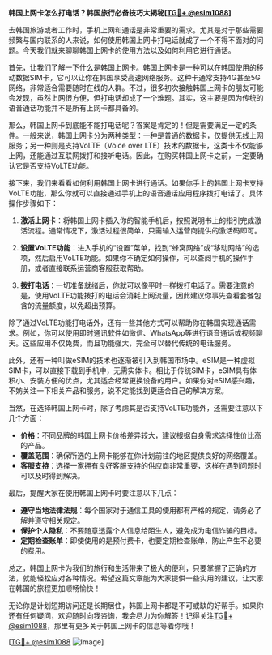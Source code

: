 **韩国上网卡怎么打电话？韩国旅行必备技巧大揭秘[[TG💪+ @esim1088](https://t.me/s/esim1088)]**

去韩国旅游或者工作时，手机上网和通话是非常重要的需求。尤其是对于那些需要频繁与国内联系的人来说，如何使用韩国上网卡打电话就成了一个不得不面对的问题。今天我们就来聊聊韩国上网卡的使用方法以及如何利用它进行通话。

首先，让我们了解一下什么是韩国上网卡。韩国上网卡是一种可以在韩国使用的移动数据SIM卡，它可以让你在韩国享受高速网络服务。这种卡通常支持4G甚至5G网络，非常适合需要随时在线的人群。不过，很多初次接触韩国上网卡的朋友可能会发现，虽然上网很方便，但打电话却成了一个难题。其实，这主要是因为传统的语音通话功能并不是所有上网卡都具备的。

那么，韩国上网卡到底能不能打电话呢？答案是肯定的！但是需要满足一定的条件。一般来说，韩国上网卡分为两种类型：一种是普通的数据卡，仅提供无线上网服务；另一种则是支持VoLTE（Voice over LTE）技术的数据卡，这类卡不仅能够上网，还能通过互联网拨打和接听电话。因此，在购买韩国上网卡之前，一定要确认它是否支持VoLTE功能。

接下来，我们来看看如何利用韩国上网卡进行通话。如果你手上的韩国上网卡支持VoLTE功能，那么你就可以直接通过手机上的语音通话应用程序拨打电话了。具体操作步骤如下：

1. **激活上网卡**：将韩国上网卡插入你的智能手机后，按照说明书上的指引完成激活流程。通常情况下，激活过程很简单，只需输入运营商提供的激活码即可。
   
2. **设置VoLTE功能**：进入手机的“设置”菜单，找到“蜂窝网络”或“移动网络”的选项，然后启用VoLTE功能。如果你不确定如何操作，可以查阅手机的操作手册，或者直接联系运营商客服获取帮助。

3. **拨打电话**：一切准备就绪后，你就可以像平时一样拨打电话了。需要注意的是，使用VoLTE功能拨打的电话会消耗上网流量，因此建议你事先查看套餐包含的流量额度，以免超出预算。

除了通过VoLTE功能打电话外，还有一些其他方式可以帮助你在韩国实现通话需求。例如，你可以使用即时通讯软件如微信、WhatsApp等进行语音通话或视频聊天。这些应用不仅免费，而且功能强大，完全可以替代传统的电话服务。

此外，还有一种叫做eSIM的技术也逐渐被引入到韩国市场中。eSIM是一种虚拟SIM卡，可以直接下载到手机中，无需实体卡。相比于传统SIM卡，eSIM具有体积小、安装方便的优点，尤其适合经常更换设备的用户。如果你对eSIM感兴趣，不妨关注一下相关产品和服务，说不定能找到更适合自己的解决方案。

当然，在选择韩国上网卡时，除了考虑其是否支持VoLTE功能外，还需要注意以下几个方面：

- **价格**：不同品牌的韩国上网卡价格差异较大，建议根据自身需求选择性价比高的产品。
- **覆盖范围**：确保所选的上网卡能够在你计划前往的地区提供良好的网络覆盖。
- **客服支持**：选择一家拥有良好客服支持的供应商非常重要，这样在遇到问题时可以及时得到解决。

最后，提醒大家在使用韩国上网卡时要注意以下几点：

- **遵守当地法律法规**：每个国家对于通信工具的使用都有严格的规定，请务必了解并遵守相关规定。
- **保护个人隐私**：不要随意透露个人信息给陌生人，避免成为电信诈骗的目标。
- **定期检查账单**：即使使用的是预付费卡，也要定期检查账单，防止产生不必要的费用。

总之，韩国上网卡为我们的旅行和生活带来了极大的便利，只要掌握了正确的方法，就能轻松应对各种情况。希望这篇文章能为大家提供一些实用的建议，让大家在韩国的旅程更加顺畅愉快！

无论你是计划短期访问还是长期居住，韩国上网卡都是不可或缺的好帮手。如果你还有任何疑问，欢迎随时向我咨询，我会尽力为你解答！记得关注[TG💪+ @esim1088](https://t.me/s/esim1088)，那里有更多关于韩国上网卡的信息等着你哦！

[[TG💪+ @esim1088](https://t.me/s/esim1088) ![Image](https://i.postimg.cc/4NQfJmqS/Snipaste-2025-05-13-00-14-12.png)]